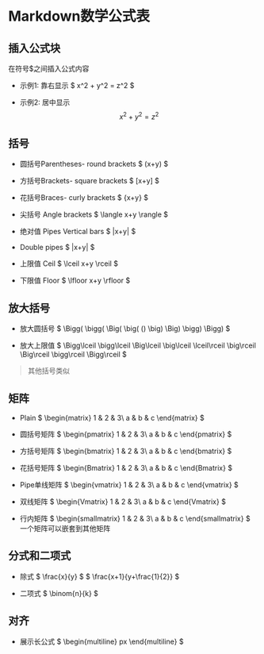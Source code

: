 # Markdown数学公式表


## 插入公式块

在符号$之间插入公式内容

- 示例1: 靠右显示
$
x^2 + y^2 = z^2
$


- 示例2: 居中显示
$$
x^2 + y^2 = z^2
$$


## 括号
- 圆括号Parentheses- round brackets
$
(x+y)
$

- 方括号Brackets- square brackets
$
[x+y]
$

- 花括号Braces- curly brackets
$
\{x+y\}
$

- 尖括号 Angle brackets
$
\langle x+y \rangle
$

- 绝对值 Pipes Vertical bars
$
|x+y|
$

- Double pipes
$
\|x+y\|
$

- 上限值 Ceil
$
\lceil x+y \rceil
$

- 下限值 Floor
$
\lfloor x+y \rfloor
$


## 放大括号
- 放大圆括号
$
\Bigg( \bigg(  \Big( \big( () \big) \Big) \bigg) \Bigg)
$

- 放大上限值
$
\Bigg\lceil \bigg\lceil  \Big\lceil \big\lceil \lceil\rceil \big\rceil \Big\rceil \bigg\rceil \Bigg\rceil
$

> 其他括号类似


## 矩阵
- Plain
$
\begin{matrix}
1 & 2 & 3\\
a & b & c
\end{matrix}
$

- 圆括号矩阵
$
\begin{pmatrix}
1 & 2 & 3\\
a & b & c
\end{pmatrix}
$

- 方括号矩阵
$
\begin{bmatrix}
1 & 2 & 3\\
a & b & c
\end{bmatrix}
$

- 花括号矩阵
$
\begin{Bmatrix}
1 & 2 & 3\\
a & b & c
\end{Bmatrix}
$

- Pipe单线矩阵
$
\begin{vmatrix}
1 & 2 & 3\\
a & b & c
\end{vmatrix}
$

- 双线矩阵
$
\begin{Vmatrix}
1 & 2 & 3\\
a & b & c
\end{Vmatrix}
$

- 行内矩阵
$
\begin{smallmatrix}
1 & 2 & 3\\
a & b & c
\end{smallmatrix}
$
一个矩阵可以嵌套到其他矩阵



## 分式和二项式
- 除式
$
\frac{x}{y}
$
$
\frac{x+1}{y+\frac{1}{2}}
$

- 二项式
$
\binom{n}{k}
$



## 对齐
- 展示长公式
$
\begin{multiline}
px
\end{multiline}
$